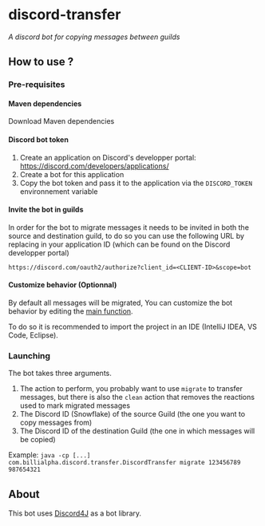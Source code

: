 # discord-transfer #
_A discord bot for copying messages between guilds_

## How to use ? ##

### Pre-requisites ###

#### Maven dependencies ####

Download Maven dependencies

#### Discord bot token ####

1. Create an application on Discord's developper portal: https://discord.com/developers/applications/
2. Create a bot for this application
3. Copy the bot token and pass it to the application via the `DISCORD_TOKEN` environnement variable

#### Invite the bot in guilds ####

In order for the bot to migrate messages it needs to be invited in both the source and destination guild, to do so you can use the following URL by replacing in your application ID (which can be found on the Discord developper portal)

`https://discord.com/oauth2/authorize?client_id=<CLIENT-ID>&scope=bot`

#### Customize behavior (Optionnal) ####

By default all messages will be migrated, You can customize the bot behavior by editing the [main function](https://github.com/BilliAlpha/discord-transfer/blob/main/src/main/java/com/billialpha/discord/transfer/DiscordTransfer.java#L281-L283).

To do so it is recommended to import the project in an IDE (IntelliJ IDEA, VS Code, Eclipse).

### Launching ###

The bot takes three arguments.

1. The action to perform, you probably want to use `migrate` to transfer messages, but there is also the `clean` action that removes the reactions used to mark migrated messages
2. The Discord ID (Snowflake) of the source Guild (the one you want to copy messages from)
3. The Discord ID of the destination Guild (the one in which messages will be copied)

Example: `java -cp [...] com.billialpha.discord.transfer.DiscordTransfer migrate 123456789 987654321`

## About ##

This bot uses [Discord4J](https://github.com/Discord4J/Discord4J) as a bot library.
